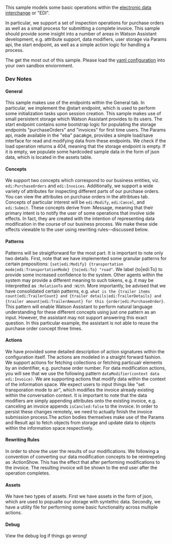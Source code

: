 This sample models some basic operations within the [electronic data interchange](https://en.wikipedia.org/wiki/Electronic_data_interchange) or "EDI".

In particular, we support a set of inspection operations for purchase orders as well as a small process for submitting a complete invoice. This sample should provide some insight into a number of areas in Watson Assistant development, e.g. attribute support, data modifiers, user storage via Params api, the start endpoint, as well as a simple action logic for handling a process.

The get the most out of this sample. Please load the [yaml configuration](edi.yaml) into your own sandbox enviornment.

### Dev Notes

#### General

This sample makes use of the endpoints within the General tab. In particular, we implement the @start endpoint, which is used 
to perform some initialization tasks upon session creation. This sample makes use of small persistent storage which Watson Assistant provides to its users. The start endpoint contains some bootstrap logic for populating the storage endpoints "purchaseOrders" and "invoices" for first time users. The Params api, made available in the "eba" pacakge, provides a simple load/save interface for read and modifying data from these endpoints. We check if the load operation returns a 404, meaning that the storage endpoint is empty. If it is empty, we populate some hardcoded sample data in the form of json data, which is located in the assets table.

#### Concepts

We support two concepts which correspond to our business entities, viz. `edi:PurchaseOrders` and `edi:Invoices`. Additionally, we support a wide variety of attributes for inspecting different parts of our purchase orders. You can view the attributes on purchase orders in the attribtues tab. Concepts of particular interest will be `edi:Modify`, `edi:Cancel`, and `edi:Submit`. These concepts derive from :Message, meaning that their primary intent is to notify the user of some operations that involve side effects. In fact, they are created with the intention of representing data modification in the course of our business process. We make these side effects viewable to the user using rewriting rules--discussed below.

#### Patterns

Patterns will be straigtforward for the most part. It is important to note only two details. First, note that we have implemented some granular patterns for certain prepositions: `{set|edi:Modify} {transportation mode|edi:TransportationMode} {to|edi:To} "road"`. We label {to|edi:To} to provide some increased confidence to the system. Other agents within the system may provide a different meaning to such tokens, e.g. it may be interpretted as `:RelationTo` and `:With`. More importantly, be advised that we have consolidated certain patterns, e.g. `what is the {trailer items count|edi:TrailerCount} and {trailer details|edi:TrailerDetails} and {trailer amount|edi:TrailerAmount} for this {order|edi:PurchaseOrder}`. This pattern will enable Watson Assistant to perform natural language understanding for these different concepts using just one pattern as an input. However, the assistant may not support answering this exact question. In this particular example, the assistant is not able to reuse the purchase order concept three times.

#### Actions

We have provided some detailed description of action signatures within the configuration itself. The actions are modeled in a straight forward fashion. We support actions for fetching collections or fetching particualr elements by an indentifier, e.g. purchase order number. For data modification actions, you will see that we use the following pattern `dataModifier(context data edi:Invoice)`. We are supporting actions that modify data within the context of the information space. We expect users to input things like "set transporation mode to air", which modifies the invoice already existing within the conversation context. It is important to note that the data modifiers are simply appending attributes onto the existing invoice, e.g. canceling an invoice appends `isCancled:false` to the invoice. In order to persist these changes remotely, we need to actually finish the invoice submission process.The action bodies themselves make use of the Params and Result api to fetch objects from storage and update data to objects within the information space respectively. 

#### Rewriting Rules

In order to show the user the results of our modifications. We following a convention of converting our data modification concepts to be reintrepeting as :ActionShow. This has the effect that after performing modifications to the invoice. The resulting invoice will be shown to the end user after the operation completes. 

#### Assets

We have two types of assets. First we have assets in the form of json, which are used to popualte our storage with syntethic data. Secondly, we have a utility file for performing some basic functionality across multiple actions. 

#### Debug

View the debug log if things go wrong!
